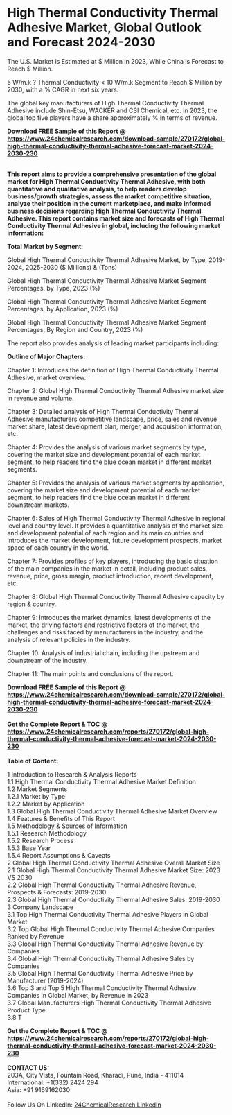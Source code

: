 <h1>High Thermal Conductivity Thermal Adhesive Market, Global Outlook and Forecast 2024-2030</h1><p>
The U.S. Market is Estimated at $ Million in 2023, While China is Forecast to Reach $ Million.</p><p>
5 W/m.k ? Thermal Conductivity &lt; 10 W/m.k Segment to Reach $ Million by 2030, with a % CAGR in next six years.</p><p>
The global key manufacturers of High Thermal Conductivity Thermal Adhesive include Shin-Etsu, WACKER and CSI Chemical, etc. in 2023, the global top five players have a share approximately % in terms of revenue.</p><div><b>Download FREE Sample of this Report @ 
            <a href="https://www.24chemicalresearch.com/download-sample/270172/global-high-thermal-conductivity-thermal-adhesive-forecast-market-2024-2030-230">
            https://www.24chemicalresearch.com/download-sample/270172/global-high-thermal-conductivity-thermal-adhesive-forecast-market-2024-2030-230</a></b></div><br><p>
<strong>This report aims to provide a comprehensive presentation of the global market for High Thermal Conductivity Thermal Adhesive, with both quantitative and qualitative analysis, to help readers develop business/growth strategies, assess the market competitive situation, analyze their position in the current marketplace, and make informed business decisions regarding High Thermal Conductivity Thermal Adhesive. This report contains market size and forecasts of High Thermal Conductivity Thermal Adhesive in global, including the following market information:</strong>
</p><p>
<strong>Total Market by Segment:</strong></p><p>
Global High Thermal Conductivity Thermal Adhesive Market, by Type, 2019-2024, 2025-2030 ($ Millions) &amp; (Tons)</p><p>
Global High Thermal Conductivity Thermal Adhesive Market Segment Percentages, by Type, 2023 (%)</p><p>
</p><p>
Global High Thermal Conductivity Thermal Adhesive Market Segment Percentages, by Application, 2023 (%)</p><p>
</p><p>
Global High Thermal Conductivity Thermal Adhesive Market Segment Percentages, By Region and Country, 2023 (%)</p><p>
</p><p>
The report also provides analysis of leading market participants including:</p><p>
</p><p>
</p><p>
</p><p><strong>Outline of Major Chapters:</strong></p><p>
</p><p>Chapter 1: Introduces the definition of High Thermal Conductivity Thermal Adhesive, market overview.</p><p>
Chapter 2: Global High Thermal Conductivity Thermal Adhesive market size in revenue and volume.</p><p>
Chapter 3: Detailed analysis of High Thermal Conductivity Thermal Adhesive manufacturers competitive landscape, price, sales and revenue market share, latest development plan, merger, and acquisition information, etc.</p><p>
Chapter 4: Provides the analysis of various market segments by type, covering the market size and development potential of each market segment, to help readers find the blue ocean market in different market segments.</p><p>
Chapter 5: Provides the analysis of various market segments by application, covering the market size and development potential of each market segment, to help readers find the blue ocean market in different downstream markets.</p><p>
Chapter 6: Sales of High Thermal Conductivity Thermal Adhesive in regional level and country level. It provides a quantitative analysis of the market size and development potential of each region and its main countries and introduces the market development, future development prospects, market space of each country in the world.</p><p>
Chapter 7: Provides profiles of key players, introducing the basic situation of the main companies in the market in detail, including product sales, revenue, price, gross margin, product introduction, recent development, etc.</p><p>
Chapter 8: Global High Thermal Conductivity Thermal Adhesive capacity by region &amp; country.</p><p>
Chapter 9: Introduces the market dynamics, latest developments of the market, the driving factors and restrictive factors of the market, the challenges and risks faced by manufacturers in the industry, and the analysis of relevant policies in the industry.</p><p>
Chapter 10: Analysis of industrial chain, including the upstream and downstream of the industry.</p><p>
Chapter 11: The main points and conclusions of the report.</p><div><b>Download FREE Sample of this Report @ 
            <a href="https://www.24chemicalresearch.com/download-sample/270172/global-high-thermal-conductivity-thermal-adhesive-forecast-market-2024-2030-230">
            https://www.24chemicalresearch.com/download-sample/270172/global-high-thermal-conductivity-thermal-adhesive-forecast-market-2024-2030-230</a></b></div><br><div><b>Get the Complete Report & TOC @ 
            <a href="https://www.24chemicalresearch.com/reports/270172/global-high-thermal-conductivity-thermal-adhesive-forecast-market-2024-2030-230">
            https://www.24chemicalresearch.com/reports/270172/global-high-thermal-conductivity-thermal-adhesive-forecast-market-2024-2030-230</a></b></div><br>
            <b>Table of Content:</b><p>1 Introduction to Research & Analysis Reports<br />
    1.1 High Thermal Conductivity Thermal Adhesive Market Definition<br />
    1.2 Market Segments<br />
        1.2.1 Market by Type<br />
        1.2.2 Market by Application<br />
    1.3 Global High Thermal Conductivity Thermal Adhesive Market Overview<br />
    1.4 Features & Benefits of This Report<br />
    1.5 Methodology & Sources of Information<br />
        1.5.1 Research Methodology<br />
        1.5.2 Research Process<br />
        1.5.3 Base Year<br />
        1.5.4 Report Assumptions & Caveats<br />
2 Global High Thermal Conductivity Thermal Adhesive Overall Market Size<br />
    2.1 Global High Thermal Conductivity Thermal Adhesive Market Size: 2023 VS 2030<br />
    2.2 Global High Thermal Conductivity Thermal Adhesive Revenue, Prospects & Forecasts: 2019-2030<br />
    2.3 Global High Thermal Conductivity Thermal Adhesive Sales: 2019-2030<br />
3 Company Landscape<br />
    3.1 Top High Thermal Conductivity Thermal Adhesive Players in Global Market<br />
    3.2 Top Global High Thermal Conductivity Thermal Adhesive Companies Ranked by Revenue<br />
    3.3 Global High Thermal Conductivity Thermal Adhesive Revenue by Companies<br />
    3.4 Global High Thermal Conductivity Thermal Adhesive Sales by Companies<br />
    3.5 Global High Thermal Conductivity Thermal Adhesive Price by Manufacturer (2019-2024)<br />
    3.6 Top 3 and Top 5 High Thermal Conductivity Thermal Adhesive Companies in Global Market, by Revenue in 2023<br />
    3.7 Global Manufacturers High Thermal Conductivity Thermal Adhesive Product Type<br />
    3.8 T</p><div><b>Get the Complete Report & TOC @ 
            <a href="https://www.24chemicalresearch.com/reports/270172/global-high-thermal-conductivity-thermal-adhesive-forecast-market-2024-2030-230">
            https://www.24chemicalresearch.com/reports/270172/global-high-thermal-conductivity-thermal-adhesive-forecast-market-2024-2030-230</a></b></div><br><b>CONTACT US:</b><br>
            203A, City Vista, Fountain Road, Kharadi, Pune, India - 411014<br>
            International: +1(332) 2424 294<br>
            Asia: +91 9169162030 <br><br>
            Follow Us On LinkedIn: <a href="https://www.linkedin.com/company/24chemicalresearch/">24ChemicalResearch LinkedIn</a>